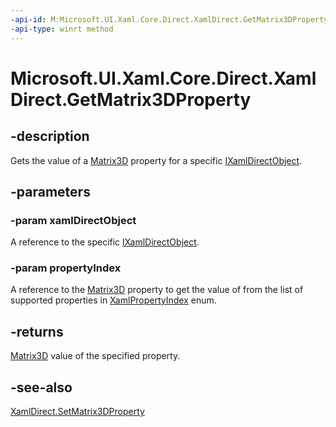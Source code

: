 ```yaml
---
-api-id: M:Microsoft.UI.Xaml.Core.Direct.XamlDirect.GetMatrix3DProperty(Microsoft.UI.Xaml.Core.Direct.IXamlDirectObject,Microsoft.UI.Xaml.Core.Direct.XamlPropertyIndex)
-api-type: winrt method
---
```


<!-- Method syntax.
public Matrix3D XamlDirect.GetMatrix3DProperty(IXamlDirectObject xamlDirectObject, XamlPropertyIndex propertyIndex)
-->

# Microsoft.UI.Xaml.Core.Direct.XamlDirect.GetMatrix3DProperty

## -description
Gets the value of a [Matrix3D](../windows.ui.xaml.media/matrix3d.md) property for a specific [IXamlDirectObject](ixamldirectobject.md).

## -parameters
### -param xamlDirectObject
A reference to the specific [IXamlDirectObject](ixamldirectobject.md).

### -param propertyIndex
A reference to the [Matrix3D](../windows.ui.xaml.media/matrix3d.md) property to get the value of from the list of supported properties in [XamlPropertyIndex](xamlpropertyindex.md) enum.

## -returns
[Matrix3D](../windows.ui.xaml.media/matrix3d.md) value of the specified property.

## -see-also
[XamlDirect.SetMatrix3DProperty](xamldirect_setmatrix3dproperty_1008860202.md)
